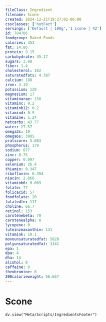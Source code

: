 ```yaml
---
fileClass: Ingredient
filename: Scone
created: 2024-12-21T19:27:02-06:00
cssclasses: ['nutFact']
servings: ['Default | 100g','1 scone | 42']
id: 784706
foodgroup: Baked Foods
calories: 353
fat: 14.86
protein: 9.15
carbohydrate: 45.17
sugars: 3.98
fiber: 1.4
cholesterol: 102
saturatedfats: 4.387
calcium: 188
iron: 3.19
potassium: 120
magnesium: 17
vitaminarae: 158
vitaminc: 0.2
vitaminb12: 0.2
vitamind: 0.9
vitamine: 1.24
netcarbs: 43.77
water: 27.57
omega3s: 19
omega6s: 3005
pralscore: 5.683
phosphorus: 179
sodium: 677
zinc: 0.75
copper: 0.097
selenium: 26.4
thiamin: 0.347
riboflavin: 0.384
niacin: 2.866
vitaminb6: 0.069
folate: 77
folicacid: 57
foodfolate: 20
folatedfe: 117
choline: 66.7
retinol: 153
carotenebeta: 70
carotenealpha: 0
lycopene: 0
luteinzeaxanthin: 131
vitamink: 10.1
monounsaturatedfat: 5820
polyunsaturatedfat: 3341
epa: 1
dpa: 4
dha: 14
alcohol: 0
caffeine: 0
theobromine: 0
200calorieweight: 56.657
---
```


# Scone

```dataviewjs
dv.view("Meta/Scripts/IngredientsFooter")
```